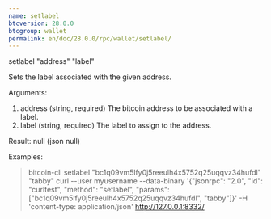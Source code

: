 ```yaml
---
name: setlabel
btcversion: 28.0.0
btcgroup: wallet
permalink: en/doc/28.0.0/rpc/wallet/setlabel/
---
```


setlabel "address" "label"

Sets the label associated with the given address.

Arguments:
1. address    (string, required) The bitcoin address to be associated with a label.
2. label      (string, required) The label to assign to the address.

Result:
null    (json null)

Examples:
> bitcoin-cli setlabel "bc1q09vm5lfy0j5reeulh4x5752q25uqqvz34hufdl" "tabby"
> curl --user myusername --data-binary '{"jsonrpc": "2.0", "id": "curltest", "method": "setlabel", "params": ["bc1q09vm5lfy0j5reeulh4x5752q25uqqvz34hufdl", "tabby"]}' -H 'content-type: application/json' http://127.0.0.1:8332/


